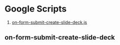 # Google Scripts

1. [on-form-submit-create-slide-deck.js](#on-form-submit-create-slide-deck)

## on-form-submit-create-slide-deck
